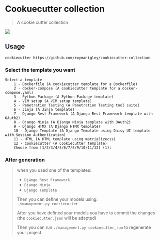 # Cookuecutter collection
> A cookie cutter collection

![](https://cdn.thisiswhyimbroke.com/buying-guides-thumb/833/killer-chicken-funny-cookie-cutter_400x.jpg)

## Usage

```
cookiecutter https://github.com/roymanigley/cookiecutter-collection
```
### Select the template you want
```
Select a template
    1 - Dockerfile (A cookiecutter template for a Dockerfile)
    2 - docker-compose (A cookiecutter template for a docker-compose.yaml)
    3 - Python Package (A Python Package template)
    4 - VIM setup (A VIM setup template)
    5 - Penetration Testing (A Penetration Testing tool suite)
    6 - Jinja (A Jinja template)
    7 - Django Rest Framework (A Django Rest Framework template with OAuth2)
    8 - Django Ninja (A Django Ninja template with OAuth2)
    9 - Django HTMX (A Django HTMX template)
    10 - Django Template (A Django Template using Daisy UI template with Session Authentication)
    11 - HTML (A HTML template using matrializecss)
    12 - Cookiecutter (A Cookiecutter template)
    Choose from [1/2/3/4/5/6/7/8/9/10/11/12] (1):
```

### After generation
> when you used one of the templates:  
>  - `Django Rest Framework`
>  - `Django Ninja` 
>  - `Django Template`  
>   
> Then you can define your models using:  
> `./management.py cookiecutter`  
>   
> After you have defined your models you have to commit the changes (the `cookiecutter.json` will be adapted)  
>   
> Then you can run `./management.py cookiecutter_run` to regenerate your project